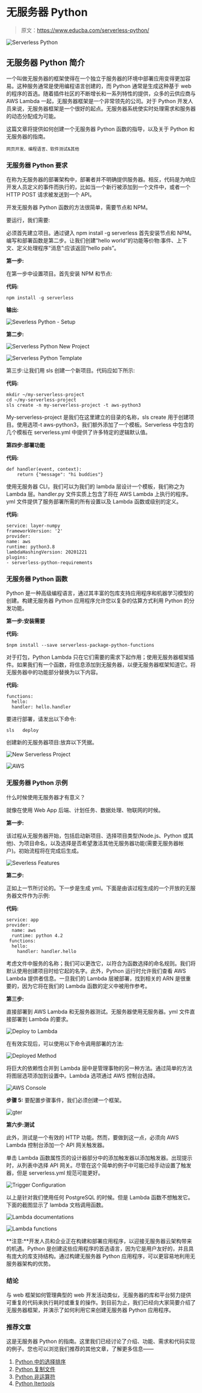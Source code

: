 # 无服务器 Python

> 原文：<https://www.educba.com/serverless-python/>

![Serverless Python](img/3d5b3212968b1b33b51fdf3f1a6d44dc.png)



## 无服务器 Python 简介

一个叫做无服务器的框架使得在一个独立于服务器的环境中部署应用变得更加容易。这种服务通常是使用编程语言创建的，而 Python 通常是生成这种基于 web 的程序的首选。随着插件社区的不断增长和一系列特性的提供，众多的云供应商与 AWS Lambda 一起，无服务器框架是一个非常领先的公司。对于 Python 开发人员来说，无服务器框架是一个很好的起点。无服务器系统使实时处理需求和服务器的动态分配成为可能。

这篇文章将提供如何创建一个无服务器 Python 函数的指导，以及关于 Python 和无服务器的指南。

<small>网页开发、编程语言、软件测试&其他</small>

### 无服务器 Python 要求

在称为无服务器的部署架构中，部署者并不明确提供服务器。相反，代码是为响应开发人员定义的事件而执行的，比如当一个新行被添加到一个文件中，或者一个 HTTP POST 请求被发送到一个 API。

开发无服务器 Python 函数的方法很简单，需要节点和 NPM。

要运行，我们需要:

必须首先建立项目。通过键入 npm install -g serverless 首先安装节点和 NPM。编写和部署函数是第二步。让我们创建“hello world”的功能等价物:事件、上下文、定义处理程序“消息”:应该返回“hello pals”。

**第一步:**

在第一步中设置项目。首先安装 NPM 和节点:

**代码:**

```
npm install -g serverless
```

**输出:**

![Severless Python - Setup](img/b1d60fcc146a3358e0ad8171748c2461.png)



**第二步:**

![Serverless Python New Project](img/35a1fd6d77331e67b3b174283bd2e0e9.png)



![Serverless Python Template](img/d06c2adc3a34ee15abb2d4a718e9c771.png)



第三步:让我们用 sls 创建一个新项目。代码应如下所示:

**代码:**

```
mkdir ~/my-serverless-project
cd ~/my-serverless-project
sls create -n my-serverless-project -t aws-python3
```

My-serverless-project 是我们在这里建立的目录的名称，sls create 用于创建项目。使用选项-t aws-python3，我们额外添加了一个模板。Serverless 中包含的几个模板在 serverless.yml 中提供了许多特定的逻辑默认值。

**第四步:部署功能**

**代码:**

```
def handler(event, context):
    return {"message": "hi buddies"}
```

使用无服务器 CLI，我们可以为我们的 lambda 层设计一个模板，我们称之为 Lambda 层。handler.py 文件实质上包含了将在 AWS Lambda 上执行的程序。yml 文件提供了服务部署所需的所有设置以及 Lambda 函数或级别的定义。

**代码:**

```
service: layer-numpy
frameworkVersion: '2'
provider:
name: aws
runtime: python3.8
lambdaHashingVersion: 20201221
plugins:
- serverless-python-requirements
```

### 无服务器 Python 函数

Python 是一种高级编程语言，通过其丰富的包库支持应用程序和机器学习模型的创建。构建无服务器 Python 应用程序允许您以复杂的估算方式利用 Python 的分发功能。

**第一步:安装需要**

**代码:**

```
$npm install --save serverless-package-python-functions
```

对于打包，Python Lambda 只在它们需要的需求下起作用；使用无服务器框架插件。如果我们有一个函数，将信息添加到无服务器，以便无服务器框架知道它。将无服务器中的功能部分替换为以下内容。

**代码:**

```
functions:
  hello:
  handler: hello.handler
```

要进行部署，请发出以下命令:

```
sls   deploy
```

创建新的无服务器项目:放弃以下凭据。

![New Serverless Project](img/392947af7ae9efbc72789b103bb1b6aa.png)



![AWS](img/dac695cba9afe77f3692251c78468034.png)



### 无服务器 Python 示例

什么时候使用无服务器才有意义？

就像在使用 Web App 后端、计划任务、数据处理、物联网的时候。

**第一步:**

该过程从无服务器开始，包括启动新项目、选择项目类型(Node.js、Python 或其他)、为项目命名，以及选择是否希望激活其他无服务器功能(需要无服务器帐户)。初始流程将在完成后生成。

![Severless Features](img/da09a3dda78e54d988e6760fc51b14b3.png)



**第二步:**

正如上一节所讨论的。下一步是生成 yml。下面是由该过程生成的一个开放的无服务器文件作为示例:

**代码:**

```
service: app
provider:
  name: aws
  runtime: python 4.2
 functions:
  hello:
    handler: handler.hello
```

考虑文件中服务的名称；我们可以更改它，以符合为函数选择的命名规则。我们将默认使用创建项目时给它起的名字。此外，Python 运行时允许我们查看 AWS Lambda 提供者信息。一旦我们的 Lambda 层被部署，找到相关的 ARN 是很重要的，因为它将在我们的 Lambda 函数的定义中被用作参考。

**第三步:**

直接部署到 AWS Lambda 和无服务器测试。无服务器使用无服务器。yml 文件直接部署到 Lambda 的要求。

![Deploy to Lambda](img/c204c68c0f4a0c6433fc514d63bb214f.png)



在有效实现后，可以使用以下命令调用部署的方法:

![Deployed Method](img/6a5677e5d0218383a2d914a7ea2015e3.png)



将巨大的依赖性合并到 Lambda 层中是管理事物的另一种方法。通过简单的方法将图层选项添加到设置中。Lambda 选项通过 AWS 控制台选择。

![AWS Console](img/057d0da81889a86b2f8d6d9f9e6cbde3.png)



**步骤 5:** 要配置步骤事件，我们必须创建一个框架。

![gter](img/fbd2521fd671a157135cb4a4c4006bd6.png)



**第六步:测试**

此外，测试是一个有效的 HTTP 功能。然而，要做到这一点，必须向 AWS Lambda 控制台添加一个 API 网关触发器。

单击 Lambda 函数属性页的设计器部分中的添加触发器以添加触发器。出现提示时，从列表中选择 API 网关。尽管在这个简单的例子中可能已经手动设置了触发器，但是 serverless.yml 规范可能更好。

![Trigger Configuration](img/a136f50f9fc04c66b8ee8a420ef808e8.png)



以上是针对我们使用任何 PostgreSQL 的时候。但是 Lambda 函数不想触发它。下面的截图显示了 lambda 文档调用函数。

![Lambda documentations](img/c435860a15a27048b20a35ec46061f70.png)



![Lambda functions](img/c1b473753abcbe993df0d9863c43fabf.png)



**注意:**开发人员和企业正在构建和部署应用程序，以迎接无服务器云架构带来的机遇。Python 是创建这些应用程序的首选语言，因为它是用户友好的，并且具有庞大的库支持结构。通过构建无服务器 Python 应用程序，可以更容易地利用无服务器架构的优势。

### 结论

与 web 框架如何管理典型的 web 开发活动类似，无服务器的库和平台努力提供可重复的代码来执行耗时或重复的操作。到目前为止，我们已经向大家简要介绍了无服务器框架，并演示了如何利用它来创建无服务器 Python 应用程序。

### 推荐文章

这是无服务器 Python 的指南。这里我们已经讨论了介绍、功能、需求和代码实现的例子。您也可以浏览我们推荐的其他文章，了解更多信息——

1.  [Python 中的选择排序](https://www.educba.com/selection-sort-in-python/)
2.  [Python 复制文件](https://www.educba.com/python-copy-file/)
3.  [Python 非运算符](https://www.educba.com/python-not-operator/)
4.  [Python Itertools](https://www.educba.com/python-itertools/)






